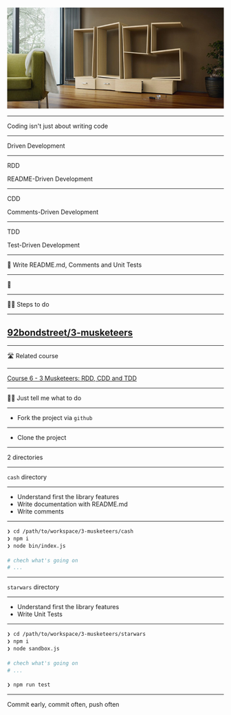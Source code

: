 
![coding](./coding.jpg)

---

Coding isn't just about writing code

---

Driven Development

---

RDD

README-Driven Development

---

CDD

Comments-Driven Development

---

TDD

Test-Driven Development

---

🎯 Write README.md, Comments and Unit Tests

---

🧘

---

🏃‍♀️ Steps to do

---

## [92bondstreet/3-musketeers](https://github.com/92bondstreet/3-musketeers)

---

🛣️ Related course

---

[Course 6 - 3 Musketeers: RDD, CDD and TDD](https://github.com/92bondstreet/javascript-empire#-course-6---3-musketeers-rdd-cdd-and-tdd)

---

👩‍💻 Just tell me what to do

---

* Fork the project via `github`

---

* Clone the project

---

2 directories

---

`cash` directory

---

* Understand first the library features
* Write documentation with README.md
* Write comments

---

```sh
❯ cd /path/to/workspace/3-musketeers/cash
❯ npm i
❯ node bin/index.js

# chech what's going on
# ...
```

---

`starwars` directory

---

* Understand first the library features
* Write Unit Tests

---

```sh
❯ cd /path/to/workspace/3-musketeers/starwars
❯ npm i
❯ node sandbox.js

# chech what's going on
# ...

❯ npm run test
```
---

Commit early, commit often, push often
